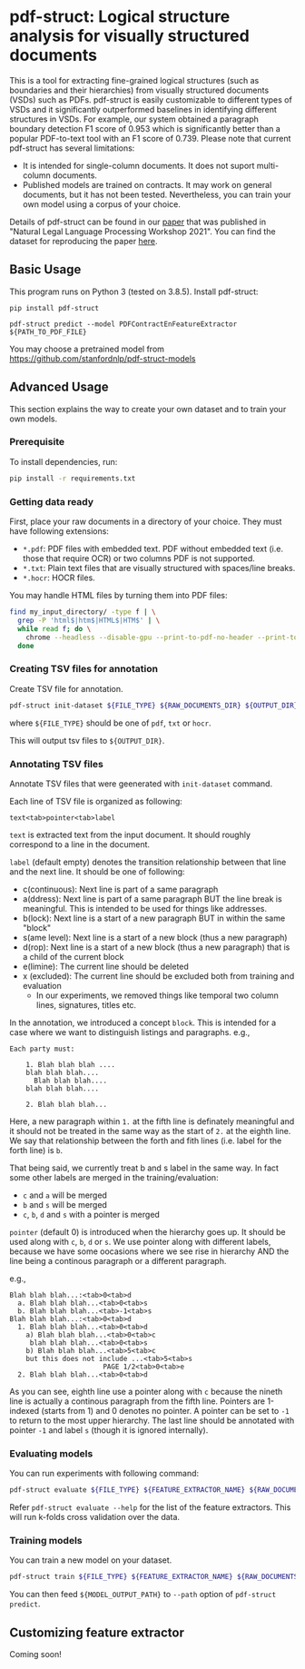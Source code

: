 # pdf-struct: Logical structure analysis for visually structured documents

This is a tool for extracting fine-grained logical structures (such as boundaries and their hierarchies) from visually structured documents (VSDs) such as PDFs.
pdf-struct is easily customizable to different types of VSDs and it significantly outperformed baselines in identifying different structures in VSDs.
For example, our system obtained a paragraph boundary detection F1 score of 0.953 which is significantly better than a popular PDF-to-text tool with an F1 score of 0.739.
Please note that current pdf-struct has several limitations:

* It is intended for single-column documents. It does not suport multi-column documents.
* Published models are trained on contracts. It may work on general documents, but it has not been tested. Nevertheless, you can train your own model using a corpus of your choice.

Details of pdf-struct can be found in our [paper](https://aclanthology.org/2021.nllp-1.15/) that was published in "Natural Legal Language Processing Workshop 2021".
You can find the dataset for reproducing the paper [here](https://stanfordnlp.github.io/pdf-struct-dataset/).

## Basic Usage

This program runs on Python 3 (tested on 3.8.5).
Install pdf-struct:

```
pip install pdf-struct
```

```
pdf-struct predict --model PDFContractEnFeatureExtractor ${PATH_TO_PDF_FILE}
```

You may choose a pretrained model from https://github.com/stanfordnlp/pdf-struct-models

## Advanced Usage

This section explains the way to create your own dataset and to train your own models.

### Prerequisite

To install dependencies, run:

```bash
pip install -r requirements.txt
```

### Getting data ready

First, place your raw documents in a directory of your choice.
They must have following extensions:

* `*.pdf`: PDF files with embedded text. PDF without embedded text (i.e. those that require OCR) or two columns PDF is not supported.
* `*.txt`: Plain text files that are visually structured with spaces/line breaks.
* `*.hocr`: HOCR files.

You may handle HTML files by turning them into PDF files:

```bash
find my_input_directory/ -type f | \
  grep -P 'html$|htm$|HTML$|HTM$' | \
  while read f; do \
    chrome --headless --disable-gpu --print-to-pdf-no-header --print-to-pdf="data/raw/`basename $f`.pdf" "$f"; \
  done
```


### Creating TSV files for annotation

Create TSV file for annotation. 

```bash
pdf-struct init-dataset ${FILE_TYPE} ${RAW_DOCUMENTS_DIR} ${OUTPUT_DIR}
```

where `${FILE_TYPE}` should be one of `pdf`, `txt` or `hocr`.

This will output tsv files to `${OUTPUT_DIR}`.

### Annotating TSV files

Annotate TSV files that were geenerated with `init-dataset` command.

Each line of TSV file is organized as following:

```
text<tab>pointer<tab>label
```

`text` is extracted text from the input document. It should roughly correspond to a line in the document.

`label` (default empty) denotes the transition relationship between that line and the next line.
It should be one of following:

* c(continuous): Next line is part of a same paragraph
* a(ddress): Next line is part of a same paragraph BUT the line break is meaningful. This is intended to be used for things like addresses.
* b(lock): Next line is a start of a new paragraph BUT in within the same "block"
* s(ame level): Next line is a start of a new block (thus a new paragraph)
* d(rop): Next line is a start of a new block (thus a new paragraph) that is a child of the current block
* e(limine): The current line should be deleted
* x (excluded): The current line should be excluded both from training and evaluation
    - In our experiments, we removed things like temporal two column lines, signatures, titles etc.

In the annotation, we introduced a concept `block`. This is intended for a case where we want to distinguish listings and paragraphs.
e.g.,

```
Each party must:

    1. Blah blah blah ....
    blah blah blah....
      Blah blah blah....
    blah blah blah....

    2. Blah blah blah...
```

Here, a new paragraph within `1.` at the fifth line is definately meaningful and it should not be treated in the same way as the start of `2.` at the eighth line.
We say that relationship between the forth and fith lines (i.e. label for the forth line) is `b`.

That being said, we currently treat b and s label in the same way.
In fact some other labels are merged in the training/evaluation:

* `c` and `a` will be merged
* `b` and `s` will be merged
* `c`, `b`, `d` and `s` with a pointer is merged

`pointer` (default 0) is introduced when the hierarchy goes up.
It should be used along with `c`, `b`, `d` or `s`.
We use pointer along with different labels, because we have some oocasions where we see rise in hierarchy AND the line being a continous paragraph or a different paragraph.

e.g.,

```
Blah blah blah...:<tab>0<tab>d
  a. Blah blah blah...<tab>0<tab>s
  b. Blah blah blah...<tab>-1<tab>s
Blah blah blah...:<tab>0<tab>d
  1. Blah blah blah...<tab>0<tab>d
    a) Blah blah blah...<tab>0<tab>c
     blah blah blah...<tab>0<tab>s
    b) Blah blah blah...<tab>5<tab>c
    but this does not include ...<tab>5<tab>s
                       PAGE 1/2<tab>0<tab>e
  2. Blah blah blah...<tab>0<tab>d
```

As you can see, eighth line use a pointer along with `c` because the nineth line is actually a continous paragraph from the fifth line.
Pointers are 1-indexed (starts from 1) and 0 denotes no pointer.
A pointer can be set to `-1` to return to the most upper hierarchy.
The last line should be annotated with pointer `-1` and label `s` (though it is ignored internally).
  
### Evaluating models

You can run experiments with following command:

```bash
pdf-struct evaluate ${FILE_TYPE} ${FEATURE_EXTRACTOR_NAME} ${RAW_DOCUMENTS_DIR} ${ANNOTATED_DOCUMENTS_DIR}
```

Refer `pdf-struct evaluate --help` for the list of the feature extractors.
This will run k-folds cross validation over the data.

### Training models

You can train a new model on your dataset.

```bash
pdf-struct train ${FILE_TYPE} ${FEATURE_EXTRACTOR_NAME} ${RAW_DOCUMENTS_DIR} ${ANNOTATED_DOCUMENTS_DIR} ${MODEL_OUTPUT_PATH}
```

You can then feed `${MODEL_OUTPUT_PATH}` to `--path` option of `pdf-struct predict`.

## Customizing feature extractor

Coming soon!
